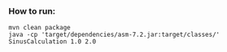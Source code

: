 ### How to run:

```
mvn clean package
java -cp 'target/dependencies/asm-7.2.jar:target/classes/' SinusCalculation 1.0 2.0
```
